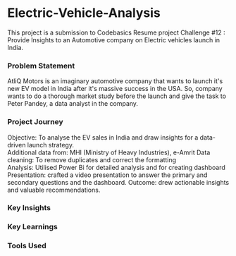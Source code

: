 # Electric-Vehicle-Analysis
This project is a submission to Codebasics Resume project Challenge #12 : Provide Insights to an Automotive company on Electric vehicles launch in India.
### Problem Statement
AtliQ Motors is an imaginary automotive company that wants to launch it's new EV model in India after it's massive success in the USA. So, company wants to do a thorough market study before the launch and give the task to Peter Pandey, a data analyst in the company.
### Project Journey
Objective: To analyse the EV sales in India and draw insights for a data-driven launch strategy.  
Additional data from: MHI (Ministry of Heavy Industries), e-Amrit
Data cleaning: To remove duplicates and correct the formatting  
Analysis: Utilised Power Bi for detailed analysis and for creating dashboard
Presentation: crafted a video presentation to answer the primary and secondary questions and the dashboard.
Outcome: drew actionable insights and valuable recommendations.
### Key Insights
### Key Learnings
### Tools Used
